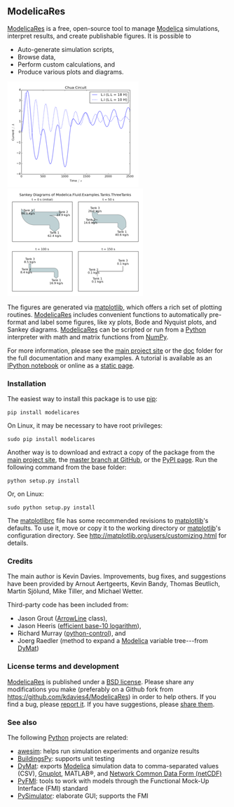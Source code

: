 ModelicaRes
-----------

[ModelicaRes] is a free, open-source tool to manage [Modelica] simulations,
interpret results, and create publishable figures.  It is possible to

- Auto-generate simulation scripts,
- Browse data,
- Perform custom calculations, and
- Produce various plots and diagrams.

![Plot of Chua circuit with varying parameters](examples/ChuaCircuits-small.png)
![Sankey diagram of three tanks example](examples/ThreeTanks-small.png)

The figures are generated via [matplotlib], which
offers a rich set of plotting routines.  [ModelicaRes] includes convenient
functions to automatically pre-format and label some figures, like xy plots,
Bode and Nyquist plots, and Sankey diagrams.  [ModelicaRes] can be scripted or
run from a [Python] interpreter with math and matrix functions from [NumPy].

For more information, please see the [main project site] or the [doc](doc)
folder for the full documentation and many examples.  A 
tutorial is available as an [IPython notebook](examples/tutorial.ipynb) or 
online as a 
[static page](http://nbviewer.ipython.org/github/kdavies4/ModelicaRes/blob/master/examples/tutorial.ipynb).


### Installation

The easiest way to install this package is to use 
[pip](https://pypi.python.org/pypi/pip):

    pip install modelicares

On Linux, it may be necessary to have root privileges:

    sudo pip install modelicares

Another way is to download and extract a copy of the package from the 
[main project site], the 
[master branch at GitHub](https://github.com/kdavies4/ModelicaRes), or the
[PyPI page](http://pypi.python.org/pypi/ModelicaRes).  Run the following command 
from the base folder:

    python setup.py install

Or, on Linux:

    sudo python setup.py install

The [matplotlibrc](matplotlibrc) file has some recommended revisions to
[matplotlib]'s defaults.  To use it, move or copy it to the working directory or 
[matplotlib]'s configuration directory.  See
http://matplotlib.org/users/customizing.html for details.

### Credits

The main author is Kevin Davies.  Improvements, bug fixes, and suggestions have 
been provided by Arnout Aertgeerts, Kevin Bandy, Thomas Beutlich, 
Martin Sjölund, Mike Tiller, and Michael Wetter.

Third-party code has been included from:

- Jason Grout
  ([ArrowLine](http://old.nabble.com/Arrows-using-Line2D-and-shortening-lines-td19104579.html)
  class),
- Jason Heeris
  ([efficient base-10 logarithm](http://www.mail-archive.com/matplotlib-users@lists.sourceforge.net/msg14433.html)),
- Richard Murray
  ([python-control](http://sourceforge.net/apps/mediawiki/python-control)), and
- Joerg Raedler (method to expand a [Modelica] variable tree---from [DyMat])

### License terms and development

[ModelicaRes] is published under a [BSD license](LICENSE.txt).  Please share any 
modifications you make (preferably on a Github fork from 
https://github.com/kdavies4/ModelicaRes) in order to help others.  If you find a 
bug, please
[report it](https://github.com/kdavies4/ModelicaRes/issues/new).  If you have
suggestions, please
[share them](https://github.com/kdavies4/ModelicaRes/wiki/Suggestions).

### See also

The following [Python] projects are related:

- [awesim]\: helps run simulation experiments and organize results
- [BuildingsPy]\: supports unit testing
- [DyMat]\: exports [Modelica] simulation data to comma-separated values (CSV),
  [Gnuplot](http://www.gnuplot.info/), MATLAB&reg;, and
  [Network Common Data Form (netCDF)](http://www.unidata.ucar.edu/software/netcdf/)
- [PyFMI]\: tools to work with models through the Functional Mock-Up Interface
  (FMI) standard
- [PySimulator]\: elaborate GUI; supports the FMI


[main project site]: http://kdavies4.github.io/ModelicaRes/
[ModelicaRes]: http://kdavies4.github.io/ModelicaRes/
[Modelica]: http://www.modelica.org
[Python]: http://www.python.org
[NumPy]: http://numpy.scipy.org
[matplotlib]: http://www.matplotlib.org
[awesim]: https://github.com/saroele/awesim
[BuildingsPy]: http://simulationresearch.lbl.gov/modelica/buildingspy/
[DyMat]: http://www.j-raedler.de/projects/dymat/
[PyFMI]: https://pypi.python.org/pypi/PyFMI
[PySimulator]: https://github.com/PySimulator/PySimulator
